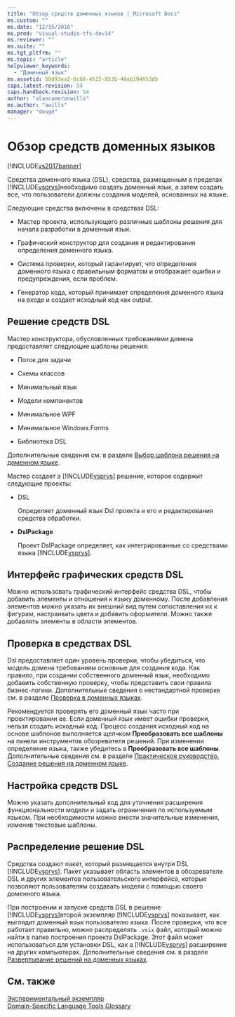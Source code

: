 ```yaml
---
title: "Обзор средств доменных языков | Microsoft Docs"
ms.custom: ""
ms.date: "12/15/2016"
ms.prod: "visual-studio-tfs-dev14"
ms.reviewer: ""
ms.suite: ""
ms.tgt_pltfrm: ""
ms.topic: "article"
helpviewer_keywords: 
  - "Доменный язык"
ms.assetid: 50d93ea2-8c88-4522-853b-40ab194953db
caps.latest.revision: 54
caps.handback.revision: 54
author: "alancameronwills"
ms.author: "awills"
manager: "douge"
---
```

# Обзор средств доменных языков
[!INCLUDE[vs2017banner](../code-quality/includes/vs2017banner.md)]

Средства доменного языка \(DSL\), средства, размещенным в пределах [!INCLUDE[vsprvs](../code-quality/includes/vsprvs_md.md)]необходимо создать доменный язык, а затем создать все, что пользователи должны создания моделей, основанных на языке.  
  
 Следующие средства включены в средствах DSL:  
  
-   Мастер проекта, использующего различные шаблоны решения для начала разработки в доменный язык.  
  
-   Графический конструктор для создания и редактирования определения доменного языка.  
  
-   Система проверки, который гарантирует, что определения доменного языка с правильным форматом и отображает ошибки и предупреждения, если проблем.  
  
-   Генератор кода, который принимает определения доменного языка на входе и создает исходный код как output.  
  
## Решение средств DSL  
 Мастер конструктора, обусловленных требованиями домена предоставляет следующие шаблоны решения:  
  
-   Поток для задачи  
  
-   Схемы классов  
  
-   Минимальный язык  
  
-   Модели компонентов  
  
-   Минимальное WPF  
  
-   Минимальное Windows.Forms  
  
-   Библиотека DSL  
  
 Дополнительные сведения см. в разделе [Выбор шаблона решения на доменном языке](../modeling/choosing-a-domain-specific-language-solution-template.md).  
  
 Мастер создает a [!INCLUDE[vsprvs](../code-quality/includes/vsprvs_md.md)] решение, которое содержит следующие проекты:  
  
-   DSL  
  
     Определяет доменный язык Dsl проекта и его и редактирования средства обработки.  
  
-   **DslPackage**  
  
     Проект DslPackage определяет, как интегрированные со средствами языка [!INCLUDE[vsprvs](../code-quality/includes/vsprvs_md.md)].  
  
## Интерфейс графических средств DSL  
 Можно использовать графический интерфейс средства DSL, чтобы добавить элементы и отношения к языку доменному.  После добавления элементов можно указать их внешний вид путем сопоставления их к фигурам, настраивать цвета и добавить оформители.  Можно также добавлять элементы в области элементов.  
  
## Проверка в средствах DSL  
 Dsl предоставляет один уровень проверки, чтобы убедиться, что модель домена требованиям основные для создания кода.  Как правило, при создании собственного доменный язык, необходимо добавить собственную проверку, чтобы представить свои правила бизнес\-логики.  Дополнительные сведения о нестандартной проверке см. в разделе [Проверка в доменных языках](../modeling/validation-in-a-domain-specific-language.md).  
  
 Рекомендуется проверять его доменный язык часто при проектировании ее.  Если доменный язык имеет ошибки проверки, нельзя создать исходный код.  Процесс создания исходный код на основе шаблонов выполняется щелчком **Преобразовать все шаблоны** на панели инструментов обозревателя решений.  При изменении определение языка, также убедитесь в **Преобразовать все шаблоны**.  Дополнительные сведения см. в разделе [Практическое руководство. Создание решения на доменном языке](../modeling/how-to-create-a-domain-specific-language-solution.md).  
  
## Настройка средств DSL  
 Можно указать дополнительный код для уточнения расширения функциональности модели и задать ограничения по используемым языком.  При необходимости можно внести значительные изменения, изменив текстовые шаблоны.  
  
## Распределение решение DSL  
 Средства создают пакет, который размещается внутри DSL [!INCLUDE[vsprvs](../code-quality/includes/vsprvs_md.md)].  Пакет указывает область элементов в обозревателе DSL и других элементов пользовательского интерфейса, которые позволяют пользователям создавать модели с помощью своего доменного языка.  
  
 При построении и запуске средств DSL в решение [!INCLUDE[vsprvs](../code-quality/includes/vsprvs_md.md)]второй экземпляр  [!INCLUDE[vsprvs](../code-quality/includes/vsprvs_md.md)] показывает, как выглядит доменный язык пользователю языка. После проверки, что все работает правильно, можно распределять  `.vsix` файл, который можно найти в папке построения проекта DslPackage.  Этот файл может использоваться для установки DSL, как a [!INCLUDE[vsprvs](../code-quality/includes/vsprvs_md.md)] расширение на других компьютерах.  Дополнительные сведения см. в разделе [Развертывание решений на доменных языках](../modeling/deploying-domain-specific-language-solutions.md).  
  
## См. также  
 [Экспериментальный экземпляр](../extensibility/the-experimental-instance.md)   
 [Domain\-Specific Language Tools Glossary](http://msdn.microsoft.com/ru-ru/ca5e84cb-a315-465c-be24-76aa3df276aa)